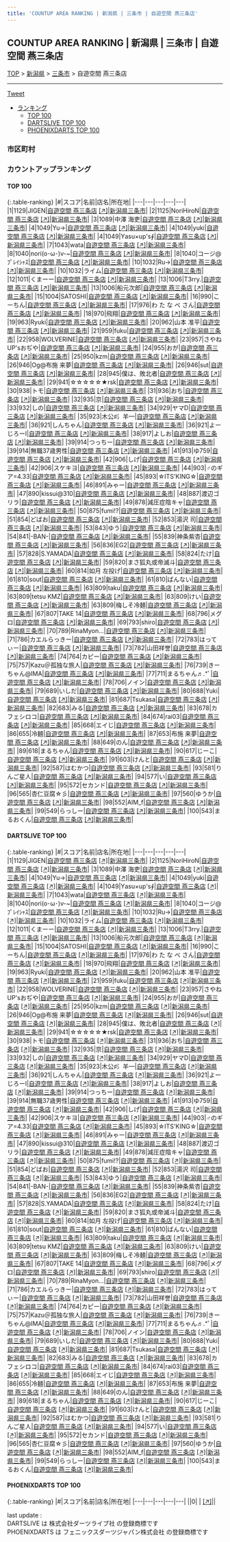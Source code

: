 ```yaml
---
title: 'COUNTUP AREA RANKING | 新潟県 | 三条市 | 自遊空間 燕三条店'
---
```

## COUNTUP AREA RANKING | 新潟県 | 三条市 | 自遊空間 燕三条店

[TOP](/darts/rank/) > [新潟県](/darts/rank/新潟県/) > [三条市](/darts/rank/新潟県/三条市/) > 自遊空間 燕三条店

___

<a href="https://twitter.com/share?ref_src=twsrc%5Etfw" data-text="COUNTUP AREA RANKING | 新潟県三条市自遊空間 燕三条店" class="twitter-share-button" data-hashtags="DARTSLIVE,PHOENIXDARTS,darts,ダーツ" data-show-count="false">Tweet</a>

* [ランキング](#カウントアップランキング)
    * [TOP 100](#top-100)
    * [DARTSLIVE TOP 100](#dartslive-top-100)
    * [PHOENIXDARTS TOP 100](#phoenixdarts-top-100)

### 市区町村

<ul>

</ul>

### カウントアップランキング

#### TOP 100



{:.table-ranking}
|#|スコア|名前|店名|所在地|
|---|---|---|---|---|
|1|1129|<span class="rank-name-dl">JIGEN</span>|<a href="/darts/rank/shops/c24e1bf4e34e1248a3f63593b5358cc4.html">自遊空間 燕三条店</a> <a href="https://search.dartslive.com/jp/shop/c24e1bf4e34e1248a3f63593b5358cc4">[↗]</a>|<a href="/darts/rank/新潟県/三条市">新潟県三条市</a>|
|2|1125|<span class="rank-name-dl">NoriHiroN</span>|<a href="/darts/rank/shops/c24e1bf4e34e1248a3f63593b5358cc4.html">自遊空間 燕三条店</a> <a href="https://search.dartslive.com/jp/shop/c24e1bf4e34e1248a3f63593b5358cc4">[↗]</a>|<a href="/darts/rank/新潟県/三条市">新潟県三条市</a>|
|3|1089|<span class="rank-name-dl">中澤 海吏</span>|<a href="/darts/rank/shops/c24e1bf4e34e1248a3f63593b5358cc4.html">自遊空間 燕三条店</a> <a href="https://search.dartslive.com/jp/shop/c24e1bf4e34e1248a3f63593b5358cc4">[↗]</a>|<a href="/darts/rank/新潟県/三条市">新潟県三条市</a>|
|4|1049|<span class="rank-name-dl">Yu→</span>|<a href="/darts/rank/shops/c24e1bf4e34e1248a3f63593b5358cc4.html">自遊空間 燕三条店</a> <a href="https://search.dartslive.com/jp/shop/c24e1bf4e34e1248a3f63593b5358cc4">[↗]</a>|<a href="/darts/rank/新潟県/三条市">新潟県三条市</a>|
|4|1049|<span class="rank-name-dl">yuki</span>|<a href="/darts/rank/shops/c24e1bf4e34e1248a3f63593b5358cc4.html">自遊空間 燕三条店</a> <a href="https://search.dartslive.com/jp/shop/c24e1bf4e34e1248a3f63593b5358cc4">[↗]</a>|<a href="/darts/rank/新潟県/三条市">新潟県三条市</a>|
|4|1049|<span class="rank-name-dl">Υаsu×up&#x27;s∮</span>|<a href="/darts/rank/shops/c24e1bf4e34e1248a3f63593b5358cc4.html">自遊空間 燕三条店</a> <a href="https://search.dartslive.com/jp/shop/c24e1bf4e34e1248a3f63593b5358cc4">[↗]</a>|<a href="/darts/rank/新潟県/三条市">新潟県三条市</a>|
|7|1043|<span class="rank-name-dl">wata</span>|<a href="/darts/rank/shops/c24e1bf4e34e1248a3f63593b5358cc4.html">自遊空間 燕三条店</a> <a href="https://search.dartslive.com/jp/shop/c24e1bf4e34e1248a3f63593b5358cc4">[↗]</a>|<a href="/darts/rank/新潟県/三条市">新潟県三条市</a>|
|8|1040|<span class="rank-name-dl">nori(o･ω･)v-~</span>|<a href="/darts/rank/shops/c24e1bf4e34e1248a3f63593b5358cc4.html">自遊空間 燕三条店</a> <a href="https://search.dartslive.com/jp/shop/c24e1bf4e34e1248a3f63593b5358cc4">[↗]</a>|<a href="/darts/rank/新潟県/三条市">新潟県三条市</a>|
|8|1040|<span class="rank-name-dl">コージ@ﾌﾟﾚｲｼｬｽ</span>|<a href="/darts/rank/shops/c24e1bf4e34e1248a3f63593b5358cc4.html">自遊空間 燕三条店</a> <a href="https://search.dartslive.com/jp/shop/c24e1bf4e34e1248a3f63593b5358cc4">[↗]</a>|<a href="/darts/rank/新潟県/三条市">新潟県三条市</a>|
|10|1032|<span class="rank-name-dl">Ru→</span>|<a href="/darts/rank/shops/c24e1bf4e34e1248a3f63593b5358cc4.html">自遊空間 燕三条店</a> <a href="https://search.dartslive.com/jp/shop/c24e1bf4e34e1248a3f63593b5358cc4">[↗]</a>|<a href="/darts/rank/新潟県/三条市">新潟県三条市</a>|
|10|1032|<span class="rank-name-dl">ライム</span>|<a href="/darts/rank/shops/c24e1bf4e34e1248a3f63593b5358cc4.html">自遊空間 燕三条店</a> <a href="https://search.dartslive.com/jp/shop/c24e1bf4e34e1248a3f63593b5358cc4">[↗]</a>|<a href="/darts/rank/新潟県/三条市">新潟県三条市</a>|
|12|1011|<span class="rank-name-dl">くまーー</span>|<a href="/darts/rank/shops/c24e1bf4e34e1248a3f63593b5358cc4.html">自遊空間 燕三条店</a> <a href="https://search.dartslive.com/jp/shop/c24e1bf4e34e1248a3f63593b5358cc4">[↗]</a>|<a href="/darts/rank/新潟県/三条市">新潟県三条市</a>|
|13|1006|<span class="rank-name-dl">T3rry.</span>|<a href="/darts/rank/shops/c24e1bf4e34e1248a3f63593b5358cc4.html">自遊空間 燕三条店</a> <a href="https://search.dartslive.com/jp/shop/c24e1bf4e34e1248a3f63593b5358cc4">[↗]</a>|<a href="/darts/rank/新潟県/三条市">新潟県三条市</a>|
|13|1006|<span class="rank-name-dl">船元次郎</span>|<a href="/darts/rank/shops/c24e1bf4e34e1248a3f63593b5358cc4.html">自遊空間 燕三条店</a> <a href="https://search.dartslive.com/jp/shop/c24e1bf4e34e1248a3f63593b5358cc4">[↗]</a>|<a href="/darts/rank/新潟県/三条市">新潟県三条市</a>|
|15|1004|<span class="rank-name-dl">SATOSHI</span>|<a href="/darts/rank/shops/c24e1bf4e34e1248a3f63593b5358cc4.html">自遊空間 燕三条店</a> <a href="https://search.dartslive.com/jp/shop/c24e1bf4e34e1248a3f63593b5358cc4">[↗]</a>|<a href="/darts/rank/新潟県/三条市">新潟県三条市</a>|
|16|990|<span class="rank-name-dl">こーちん</span>|<a href="/darts/rank/shops/c24e1bf4e34e1248a3f63593b5358cc4.html">自遊空間 燕三条店</a> <a href="https://search.dartslive.com/jp/shop/c24e1bf4e34e1248a3f63593b5358cc4">[↗]</a>|<a href="/darts/rank/新潟県/三条市">新潟県三条市</a>|
|17|976|<span class="rank-name-dl">わ た な べ さん</span>|<a href="/darts/rank/shops/c24e1bf4e34e1248a3f63593b5358cc4.html">自遊空間 燕三条店</a> <a href="https://search.dartslive.com/jp/shop/c24e1bf4e34e1248a3f63593b5358cc4">[↗]</a>|<a href="/darts/rank/新潟県/三条市">新潟県三条市</a>|
|18|970|<span class="rank-name-dl">飛翔</span>|<a href="/darts/rank/shops/c24e1bf4e34e1248a3f63593b5358cc4.html">自遊空間 燕三条店</a> <a href="https://search.dartslive.com/jp/shop/c24e1bf4e34e1248a3f63593b5358cc4">[↗]</a>|<a href="/darts/rank/新潟県/三条市">新潟県三条市</a>|
|19|963|<span class="rank-name-dl">Ryuki</span>|<a href="/darts/rank/shops/c24e1bf4e34e1248a3f63593b5358cc4.html">自遊空間 燕三条店</a> <a href="https://search.dartslive.com/jp/shop/c24e1bf4e34e1248a3f63593b5358cc4">[↗]</a>|<a href="/darts/rank/新潟県/三条市">新潟県三条市</a>|
|20|962|<span class="rank-name-dl">山本 准平</span>|<a href="/darts/rank/shops/c24e1bf4e34e1248a3f63593b5358cc4.html">自遊空間 燕三条店</a> <a href="https://search.dartslive.com/jp/shop/c24e1bf4e34e1248a3f63593b5358cc4">[↗]</a>|<a href="/darts/rank/新潟県/三条市">新潟県三条市</a>|
|21|959|<span class="rank-name-dl">fuku</span>|<a href="/darts/rank/shops/c24e1bf4e34e1248a3f63593b5358cc4.html">自遊空間 燕三条店</a> <a href="https://search.dartslive.com/jp/shop/c24e1bf4e34e1248a3f63593b5358cc4">[↗]</a>|<a href="/darts/rank/新潟県/三条市">新潟県三条市</a>|
|22|958|<span class="rank-name-dl">WOLVERINE</span>|<a href="/darts/rank/shops/c24e1bf4e34e1248a3f63593b5358cc4.html">自遊空間 燕三条店</a> <a href="https://search.dartslive.com/jp/shop/c24e1bf4e34e1248a3f63593b5358cc4">[↗]</a>|<a href="/darts/rank/新潟県/三条市">新潟県三条市</a>|
|23|957|<span class="rank-name-dl">さやねUP&#x27;sおぢや</span>|<a href="/darts/rank/shops/c24e1bf4e34e1248a3f63593b5358cc4.html">自遊空間 燕三条店</a> <a href="https://search.dartslive.com/jp/shop/c24e1bf4e34e1248a3f63593b5358cc4">[↗]</a>|<a href="/darts/rank/新潟県/三条市">新潟県三条市</a>|
|24|955|<span class="rank-name-dl">おが</span>|<a href="/darts/rank/shops/c24e1bf4e34e1248a3f63593b5358cc4.html">自遊空間 燕三条店</a> <a href="https://search.dartslive.com/jp/shop/c24e1bf4e34e1248a3f63593b5358cc4">[↗]</a>|<a href="/darts/rank/新潟県/三条市">新潟県三条市</a>|
|25|950|<span class="rank-name-dl">kzm</span>|<a href="/darts/rank/shops/c24e1bf4e34e1248a3f63593b5358cc4.html">自遊空間 燕三条店</a> <a href="https://search.dartslive.com/jp/shop/c24e1bf4e34e1248a3f63593b5358cc4">[↗]</a>|<a href="/darts/rank/新潟県/三条市">新潟県三条市</a>|
|26|946|<span class="rank-name-dl">Og@布施 来夢</span>|<a href="/darts/rank/shops/c24e1bf4e34e1248a3f63593b5358cc4.html">自遊空間 燕三条店</a> <a href="https://search.dartslive.com/jp/shop/c24e1bf4e34e1248a3f63593b5358cc4">[↗]</a>|<a href="/darts/rank/新潟県/三条市">新潟県三条市</a>|
|26|946|<span class="rank-name-dl">sut</span>|<a href="/darts/rank/shops/c24e1bf4e34e1248a3f63593b5358cc4.html">自遊空間 燕三条店</a> <a href="https://search.dartslive.com/jp/shop/c24e1bf4e34e1248a3f63593b5358cc4">[↗]</a>|<a href="/darts/rank/新潟県/三条市">新潟県三条市</a>|
|28|945|<span class="rank-name-dl">僕は、敗北者</span>|<a href="/darts/rank/shops/c24e1bf4e34e1248a3f63593b5358cc4.html">自遊空間 燕三条店</a> <a href="https://search.dartslive.com/jp/shop/c24e1bf4e34e1248a3f63593b5358cc4">[↗]</a>|<a href="/darts/rank/新潟県/三条市">新潟県三条市</a>|
|29|941|<span class="rank-name-dl">☆☆☆☆☆★rsk</span>|<a href="/darts/rank/shops/c24e1bf4e34e1248a3f63593b5358cc4.html">自遊空間 燕三条店</a> <a href="https://search.dartslive.com/jp/shop/c24e1bf4e34e1248a3f63593b5358cc4">[↗]</a>|<a href="/darts/rank/新潟県/三条市">新潟県三条市</a>|
|30|938|<span class="rank-name-dl">トモ</span>|<a href="/darts/rank/shops/c24e1bf4e34e1248a3f63593b5358cc4.html">自遊空間 燕三条店</a> <a href="https://search.dartslive.com/jp/shop/c24e1bf4e34e1248a3f63593b5358cc4">[↗]</a>|<a href="/darts/rank/新潟県/三条市">新潟県三条市</a>|
|31|936|<span class="rank-name-dl">おち</span>|<a href="/darts/rank/shops/c24e1bf4e34e1248a3f63593b5358cc4.html">自遊空間 燕三条店</a> <a href="https://search.dartslive.com/jp/shop/c24e1bf4e34e1248a3f63593b5358cc4">[↗]</a>|<a href="/darts/rank/新潟県/三条市">新潟県三条市</a>|
|32|935|<span class="rank-name-dl">京</span>|<a href="/darts/rank/shops/c24e1bf4e34e1248a3f63593b5358cc4.html">自遊空間 燕三条店</a> <a href="https://search.dartslive.com/jp/shop/c24e1bf4e34e1248a3f63593b5358cc4">[↗]</a>|<a href="/darts/rank/新潟県/三条市">新潟県三条市</a>|
|33|932|<span class="rank-name-dl">しの</span>|<a href="/darts/rank/shops/c24e1bf4e34e1248a3f63593b5358cc4.html">自遊空間 燕三条店</a> <a href="https://search.dartslive.com/jp/shop/c24e1bf4e34e1248a3f63593b5358cc4">[↗]</a>|<a href="/darts/rank/新潟県/三条市">新潟県三条市</a>|
|34|929|<span class="rank-name-dl">ヤマD</span>|<a href="/darts/rank/shops/c24e1bf4e34e1248a3f63593b5358cc4.html">自遊空間 燕三条店</a> <a href="https://search.dartslive.com/jp/shop/c24e1bf4e34e1248a3f63593b5358cc4">[↗]</a>|<a href="/darts/rank/新潟県/三条市">新潟県三条市</a>|
|35|923|<span class="rank-name-dl">木公♯氵羊—</span>|<a href="/darts/rank/shops/c24e1bf4e34e1248a3f63593b5358cc4.html">自遊空間 燕三条店</a> <a href="https://search.dartslive.com/jp/shop/c24e1bf4e34e1248a3f63593b5358cc4">[↗]</a>|<a href="/darts/rank/新潟県/三条市">新潟県三条市</a>|
|36|921|<span class="rank-name-dl">しんちゃん</span>|<a href="/darts/rank/shops/c24e1bf4e34e1248a3f63593b5358cc4.html">自遊空間 燕三条店</a> <a href="https://search.dartslive.com/jp/shop/c24e1bf4e34e1248a3f63593b5358cc4">[↗]</a>|<a href="/darts/rank/新潟県/三条市">新潟県三条市</a>|
|36|921|<span class="rank-name-dl">よーじろーⅠ</span>|<a href="/darts/rank/shops/c24e1bf4e34e1248a3f63593b5358cc4.html">自遊空間 燕三条店</a> <a href="https://search.dartslive.com/jp/shop/c24e1bf4e34e1248a3f63593b5358cc4">[↗]</a>|<a href="/darts/rank/新潟県/三条市">新潟県三条市</a>|
|38|917|<span class="rank-name-dl">よしお</span>|<a href="/darts/rank/shops/c24e1bf4e34e1248a3f63593b5358cc4.html">自遊空間 燕三条店</a> <a href="https://search.dartslive.com/jp/shop/c24e1bf4e34e1248a3f63593b5358cc4">[↗]</a>|<a href="/darts/rank/新潟県/三条市">新潟県三条市</a>|
|39|914|<span class="rank-name-dl">つっちー</span>|<a href="/darts/rank/shops/c24e1bf4e34e1248a3f63593b5358cc4.html">自遊空間 燕三条店</a> <a href="https://search.dartslive.com/jp/shop/c24e1bf4e34e1248a3f63593b5358cc4">[↗]</a>|<a href="/darts/rank/新潟県/三条市">新潟県三条市</a>|
|39|914|<span class="rank-name-dl">無職37歳男性</span>|<a href="/darts/rank/shops/c24e1bf4e34e1248a3f63593b5358cc4.html">自遊空間 燕三条店</a> <a href="https://search.dartslive.com/jp/shop/c24e1bf4e34e1248a3f63593b5358cc4">[↗]</a>|<a href="/darts/rank/新潟県/三条市">新潟県三条市</a>|
|41|913|<span class="rank-name-dl">ゆ759</span>|<a href="/darts/rank/shops/c24e1bf4e34e1248a3f63593b5358cc4.html">自遊空間 燕三条店</a> <a href="https://search.dartslive.com/jp/shop/c24e1bf4e34e1248a3f63593b5358cc4">[↗]</a>|<a href="/darts/rank/新潟県/三条市">新潟県三条市</a>|
|42|906|<span class="rank-name-dl">しげ</span>|<a href="/darts/rank/shops/c24e1bf4e34e1248a3f63593b5358cc4.html">自遊空間 燕三条店</a> <a href="https://search.dartslive.com/jp/shop/c24e1bf4e34e1248a3f63593b5358cc4">[↗]</a>|<a href="/darts/rank/新潟県/三条市">新潟県三条市</a>|
|42|906|<span class="rank-name-dl">スケキヨ</span>|<a href="/darts/rank/shops/c24e1bf4e34e1248a3f63593b5358cc4.html">自遊空間 燕三条店</a> <a href="https://search.dartslive.com/jp/shop/c24e1bf4e34e1248a3f63593b5358cc4">[↗]</a>|<a href="/darts/rank/新潟県/三条市">新潟県三条市</a>|
|44|903|<span class="rank-name-dl">♂のギア=4.33</span>|<a href="/darts/rank/shops/c24e1bf4e34e1248a3f63593b5358cc4.html">自遊空間 燕三条店</a> <a href="https://search.dartslive.com/jp/shop/c24e1bf4e34e1248a3f63593b5358cc4">[↗]</a>|<a href="/darts/rank/新潟県/三条市">新潟県三条市</a>|
|45|893|<span class="rank-name-dl">☆ITS&#x27;KING☆</span>|<a href="/darts/rank/shops/c24e1bf4e34e1248a3f63593b5358cc4.html">自遊空間 燕三条店</a> <a href="https://search.dartslive.com/jp/shop/c24e1bf4e34e1248a3f63593b5358cc4">[↗]</a>|<a href="/darts/rank/新潟県/三条市">新潟県三条市</a>|
|46|891|<span class="rank-name-dl">みゃー</span>|<a href="/darts/rank/shops/c24e1bf4e34e1248a3f63593b5358cc4.html">自遊空間 燕三条店</a> <a href="https://search.dartslive.com/jp/shop/c24e1bf4e34e1248a3f63593b5358cc4">[↗]</a>|<a href="/darts/rank/新潟県/三条市">新潟県三条市</a>|
|47|890|<span class="rank-name-dl">kissui@310</span>|<a href="/darts/rank/shops/c24e1bf4e34e1248a3f63593b5358cc4.html">自遊空間 燕三条店</a> <a href="https://search.dartslive.com/jp/shop/c24e1bf4e34e1248a3f63593b5358cc4">[↗]</a>|<a href="/darts/rank/新潟県/三条市">新潟県三条市</a>|
|48|887|<span class="rank-name-dl">渡辺ゴリラ</span>|<a href="/darts/rank/shops/c24e1bf4e34e1248a3f63593b5358cc4.html">自遊空間 燕三条店</a> <a href="https://search.dartslive.com/jp/shop/c24e1bf4e34e1248a3f63593b5358cc4">[↗]</a>|<a href="/darts/rank/新潟県/三条市">新潟県三条市</a>|
|49|878|<span class="rank-name-dl">減圧症陰キャ</span>|<a href="/darts/rank/shops/c24e1bf4e34e1248a3f63593b5358cc4.html">自遊空間 燕三条店</a> <a href="https://search.dartslive.com/jp/shop/c24e1bf4e34e1248a3f63593b5358cc4">[↗]</a>|<a href="/darts/rank/新潟県/三条市">新潟県三条市</a>|
|50|875|<span class="rank-name-dl">fumi!?</span>|<a href="/darts/rank/shops/c24e1bf4e34e1248a3f63593b5358cc4.html">自遊空間 燕三条店</a> <a href="https://search.dartslive.com/jp/shop/c24e1bf4e34e1248a3f63593b5358cc4">[↗]</a>|<a href="/darts/rank/新潟県/三条市">新潟県三条市</a>|
|51|854|<span class="rank-name-dl">どばお</span>|<a href="/darts/rank/shops/c24e1bf4e34e1248a3f63593b5358cc4.html">自遊空間 燕三条店</a> <a href="https://search.dartslive.com/jp/shop/c24e1bf4e34e1248a3f63593b5358cc4">[↗]</a>|<a href="/darts/rank/新潟県/三条市">新潟県三条市</a>|
|52|853|<span class="rank-name-dl">湯沢 司</span>|<a href="/darts/rank/shops/c24e1bf4e34e1248a3f63593b5358cc4.html">自遊空間 燕三条店</a> <a href="https://search.dartslive.com/jp/shop/c24e1bf4e34e1248a3f63593b5358cc4">[↗]</a>|<a href="/darts/rank/新潟県/三条市">新潟県三条市</a>|
|53|843|<span class="rank-name-dl">ゆう</span>|<a href="/darts/rank/shops/c24e1bf4e34e1248a3f63593b5358cc4.html">自遊空間 燕三条店</a> <a href="https://search.dartslive.com/jp/shop/c24e1bf4e34e1248a3f63593b5358cc4">[↗]</a>|<a href="/darts/rank/新潟県/三条市">新潟県三条市</a>|
|54|841|<span class="rank-name-dl">-BAN-</span>|<a href="/darts/rank/shops/c24e1bf4e34e1248a3f63593b5358cc4.html">自遊空間 燕三条店</a> <a href="https://search.dartslive.com/jp/shop/c24e1bf4e34e1248a3f63593b5358cc4">[↗]</a>|<a href="/darts/rank/新潟県/三条市">新潟県三条市</a>|
|55|839|<span class="rank-name-dl">神条紫杏</span>|<a href="/darts/rank/shops/c24e1bf4e34e1248a3f63593b5358cc4.html">自遊空間 燕三条店</a> <a href="https://search.dartslive.com/jp/shop/c24e1bf4e34e1248a3f63593b5358cc4">[↗]</a>|<a href="/darts/rank/新潟県/三条市">新潟県三条市</a>|
|56|836|<span class="rank-name-dl">EG2</span>|<a href="/darts/rank/shops/c24e1bf4e34e1248a3f63593b5358cc4.html">自遊空間 燕三条店</a> <a href="https://search.dartslive.com/jp/shop/c24e1bf4e34e1248a3f63593b5358cc4">[↗]</a>|<a href="/darts/rank/新潟県/三条市">新潟県三条市</a>|
|57|828|<span class="rank-name-dl">S.YAMADA</span>|<a href="/darts/rank/shops/c24e1bf4e34e1248a3f63593b5358cc4.html">自遊空間 燕三条店</a> <a href="https://search.dartslive.com/jp/shop/c24e1bf4e34e1248a3f63593b5358cc4">[↗]</a>|<a href="/darts/rank/新潟県/三条市">新潟県三条市</a>|
|58|824|<span class="rank-name-dl">たけ</span>|<a href="/darts/rank/shops/c24e1bf4e34e1248a3f63593b5358cc4.html">自遊空間 燕三条店</a> <a href="https://search.dartslive.com/jp/shop/c24e1bf4e34e1248a3f63593b5358cc4">[↗]</a>|<a href="/darts/rank/新潟県/三条市">新潟県三条市</a>|
|59|820|<span class="rank-name-dl">まさ狐丸或帝滅斗</span>|<a href="/darts/rank/shops/c24e1bf4e34e1248a3f63593b5358cc4.html">自遊空間 燕三条店</a> <a href="https://search.dartslive.com/jp/shop/c24e1bf4e34e1248a3f63593b5358cc4">[↗]</a>|<a href="/darts/rank/新潟県/三条市">新潟県三条市</a>|
|60|814|<span class="rank-name-dl">如月 左投げ</span>|<a href="/darts/rank/shops/c24e1bf4e34e1248a3f63593b5358cc4.html">自遊空間 燕三条店</a> <a href="https://search.dartslive.com/jp/shop/c24e1bf4e34e1248a3f63593b5358cc4">[↗]</a>|<a href="/darts/rank/新潟県/三条市">新潟県三条市</a>|
|61|810|<span class="rank-name-dl">sout</span>|<a href="/darts/rank/shops/c24e1bf4e34e1248a3f63593b5358cc4.html">自遊空間 燕三条店</a> <a href="https://search.dartslive.com/jp/shop/c24e1bf4e34e1248a3f63593b5358cc4">[↗]</a>|<a href="/darts/rank/新潟県/三条市">新潟県三条市</a>|
|61|810|<span class="rank-name-dl">ばんない</span>|<a href="/darts/rank/shops/c24e1bf4e34e1248a3f63593b5358cc4.html">自遊空間 燕三条店</a> <a href="https://search.dartslive.com/jp/shop/c24e1bf4e34e1248a3f63593b5358cc4">[↗]</a>|<a href="/darts/rank/新潟県/三条市">新潟県三条市</a>|
|63|809|<span class="rank-name-dl">taku</span>|<a href="/darts/rank/shops/c24e1bf4e34e1248a3f63593b5358cc4.html">自遊空間 燕三条店</a> <a href="https://search.dartslive.com/jp/shop/c24e1bf4e34e1248a3f63593b5358cc4">[↗]</a>|<a href="/darts/rank/新潟県/三条市">新潟県三条市</a>|
|63|809|<span class="rank-name-dl">tetsu KMZ</span>|<a href="/darts/rank/shops/c24e1bf4e34e1248a3f63593b5358cc4.html">自遊空間 燕三条店</a> <a href="https://search.dartslive.com/jp/shop/c24e1bf4e34e1248a3f63593b5358cc4">[↗]</a>|<a href="/darts/rank/新潟県/三条市">新潟県三条市</a>|
|63|809|<span class="rank-name-dl">けい</span>|<a href="/darts/rank/shops/c24e1bf4e34e1248a3f63593b5358cc4.html">自遊空間 燕三条店</a> <a href="https://search.dartslive.com/jp/shop/c24e1bf4e34e1248a3f63593b5358cc4">[↗]</a>|<a href="/darts/rank/新潟県/三条市">新潟県三条市</a>|
|63|809|<span class="rank-name-dl">梅しそ冷麺</span>|<a href="/darts/rank/shops/c24e1bf4e34e1248a3f63593b5358cc4.html">自遊空間 燕三条店</a> <a href="https://search.dartslive.com/jp/shop/c24e1bf4e34e1248a3f63593b5358cc4">[↗]</a>|<a href="/darts/rank/新潟県/三条市">新潟県三条市</a>|
|67|807|<span class="rank-name-dl">TAKE 14</span>|<a href="/darts/rank/shops/c24e1bf4e34e1248a3f63593b5358cc4.html">自遊空間 燕三条店</a> <a href="https://search.dartslive.com/jp/shop/c24e1bf4e34e1248a3f63593b5358cc4">[↗]</a>|<a href="/darts/rank/新潟県/三条市">新潟県三条市</a>|
|68|796|<span class="rank-name-dl">メグロ</span>|<a href="/darts/rank/shops/c24e1bf4e34e1248a3f63593b5358cc4.html">自遊空間 燕三条店</a> <a href="https://search.dartslive.com/jp/shop/c24e1bf4e34e1248a3f63593b5358cc4">[↗]</a>|<a href="/darts/rank/新潟県/三条市">新潟県三条市</a>|
|69|793|<span class="rank-name-dl">shiro</span>|<a href="/darts/rank/shops/c24e1bf4e34e1248a3f63593b5358cc4.html">自遊空間 燕三条店</a> <a href="https://search.dartslive.com/jp/shop/c24e1bf4e34e1248a3f63593b5358cc4">[↗]</a>|<a href="/darts/rank/新潟県/三条市">新潟県三条市</a>|
|70|789|<span class="rank-name-dl">RinaMyon...</span>|<a href="/darts/rank/shops/c24e1bf4e34e1248a3f63593b5358cc4.html">自遊空間 燕三条店</a> <a href="https://search.dartslive.com/jp/shop/c24e1bf4e34e1248a3f63593b5358cc4">[↗]</a>|<a href="/darts/rank/新潟県/三条市">新潟県三条市</a>|
|71|786|<span class="rank-name-dl">カエルらっきー</span>|<a href="/darts/rank/shops/c24e1bf4e34e1248a3f63593b5358cc4.html">自遊空間 燕三条店</a> <a href="https://search.dartslive.com/jp/shop/c24e1bf4e34e1248a3f63593b5358cc4">[↗]</a>|<a href="/darts/rank/新潟県/三条市">新潟県三条市</a>|
|72|783|<span class="rank-name-dl">はってぃー</span>|<a href="/darts/rank/shops/c24e1bf4e34e1248a3f63593b5358cc4.html">自遊空間 燕三条店</a> <a href="https://search.dartslive.com/jp/shop/c24e1bf4e34e1248a3f63593b5358cc4">[↗]</a>|<a href="/darts/rank/新潟県/三条市">新潟県三条市</a>|
|73|782|<span class="rank-name-dl">山田祥誉</span>|<a href="/darts/rank/shops/c24e1bf4e34e1248a3f63593b5358cc4.html">自遊空間 燕三条店</a> <a href="https://search.dartslive.com/jp/shop/c24e1bf4e34e1248a3f63593b5358cc4">[↗]</a>|<a href="/darts/rank/新潟県/三条市">新潟県三条市</a>|
|74|764|<span class="rank-name-dl">カピー</span>|<a href="/darts/rank/shops/c24e1bf4e34e1248a3f63593b5358cc4.html">自遊空間 燕三条店</a> <a href="https://search.dartslive.com/jp/shop/c24e1bf4e34e1248a3f63593b5358cc4">[↗]</a>|<a href="/darts/rank/新潟県/三条市">新潟県三条市</a>|
|75|757|<span class="rank-name-dl">Kazu＠孤独な旅人</span>|<a href="/darts/rank/shops/c24e1bf4e34e1248a3f63593b5358cc4.html">自遊空間 燕三条店</a> <a href="https://search.dartslive.com/jp/shop/c24e1bf4e34e1248a3f63593b5358cc4">[↗]</a>|<a href="/darts/rank/新潟県/三条市">新潟県三条市</a>|
|76|739|<span class="rank-name-dl">きーちゃん@IMA</span>|<a href="/darts/rank/shops/c24e1bf4e34e1248a3f63593b5358cc4.html">自遊空間 燕三条店</a> <a href="https://search.dartslive.com/jp/shop/c24e1bf4e34e1248a3f63593b5358cc4">[↗]</a>|<a href="/darts/rank/新潟県/三条市">新潟県三条市</a>|
|77|711|<span class="rank-name-dl">まるちゃん♬.*ﾟ</span>|<a href="/darts/rank/shops/c24e1bf4e34e1248a3f63593b5358cc4.html">自遊空間 燕三条店</a> <a href="https://search.dartslive.com/jp/shop/c24e1bf4e34e1248a3f63593b5358cc4">[↗]</a>|<a href="/darts/rank/新潟県/三条市">新潟県三条市</a>|
|78|706|<span class="rank-name-dl">ノイン</span>|<a href="/darts/rank/shops/c24e1bf4e34e1248a3f63593b5358cc4.html">自遊空間 燕三条店</a> <a href="https://search.dartslive.com/jp/shop/c24e1bf4e34e1248a3f63593b5358cc4">[↗]</a>|<a href="/darts/rank/新潟県/三条市">新潟県三条市</a>|
|79|689|<span class="rank-name-dl">いしだ</span>|<a href="/darts/rank/shops/c24e1bf4e34e1248a3f63593b5358cc4.html">自遊空間 燕三条店</a> <a href="https://search.dartslive.com/jp/shop/c24e1bf4e34e1248a3f63593b5358cc4">[↗]</a>|<a href="/darts/rank/新潟県/三条市">新潟県三条市</a>|
|80|688|<span class="rank-name-dl">Yuki</span>|<a href="/darts/rank/shops/c24e1bf4e34e1248a3f63593b5358cc4.html">自遊空間 燕三条店</a> <a href="https://search.dartslive.com/jp/shop/c24e1bf4e34e1248a3f63593b5358cc4">[↗]</a>|<a href="/darts/rank/新潟県/三条市">新潟県三条市</a>|
|81|687|<span class="rank-name-dl">Tsukasa</span>|<a href="/darts/rank/shops/c24e1bf4e34e1248a3f63593b5358cc4.html">自遊空間 燕三条店</a> <a href="https://search.dartslive.com/jp/shop/c24e1bf4e34e1248a3f63593b5358cc4">[↗]</a>|<a href="/darts/rank/新潟県/三条市">新潟県三条市</a>|
|82|683|<span class="rank-name-dl">みる</span>|<a href="/darts/rank/shops/c24e1bf4e34e1248a3f63593b5358cc4.html">自遊空間 燕三条店</a> <a href="https://search.dartslive.com/jp/shop/c24e1bf4e34e1248a3f63593b5358cc4">[↗]</a>|<a href="/darts/rank/新潟県/三条市">新潟県三条市</a>|
|83|678|<span class="rank-name-dl">カフェシロコ</span>|<a href="/darts/rank/shops/c24e1bf4e34e1248a3f63593b5358cc4.html">自遊空間 燕三条店</a> <a href="https://search.dartslive.com/jp/shop/c24e1bf4e34e1248a3f63593b5358cc4">[↗]</a>|<a href="/darts/rank/新潟県/三条市">新潟県三条市</a>|
|84|674|<span class="rank-name-dl">rai03</span>|<a href="/darts/rank/shops/c24e1bf4e34e1248a3f63593b5358cc4.html">自遊空間 燕三条店</a> <a href="https://search.dartslive.com/jp/shop/c24e1bf4e34e1248a3f63593b5358cc4">[↗]</a>|<a href="/darts/rank/新潟県/三条市">新潟県三条市</a>|
|85|668|<span class="rank-name-dl">エイじ</span>|<a href="/darts/rank/shops/c24e1bf4e34e1248a3f63593b5358cc4.html">自遊空間 燕三条店</a> <a href="https://search.dartslive.com/jp/shop/c24e1bf4e34e1248a3f63593b5358cc4">[↗]</a>|<a href="/darts/rank/新潟県/三条市">新潟県三条市</a>|
|86|655|<span class="rank-name-dl">冷麺</span>|<a href="/darts/rank/shops/c24e1bf4e34e1248a3f63593b5358cc4.html">自遊空間 燕三条店</a> <a href="https://search.dartslive.com/jp/shop/c24e1bf4e34e1248a3f63593b5358cc4">[↗]</a>|<a href="/darts/rank/新潟県/三条市">新潟県三条市</a>|
|87|653|<span class="rank-name-dl">布施 来夢</span>|<a href="/darts/rank/shops/c24e1bf4e34e1248a3f63593b5358cc4.html">自遊空間 燕三条店</a> <a href="https://search.dartslive.com/jp/shop/c24e1bf4e34e1248a3f63593b5358cc4">[↗]</a>|<a href="/darts/rank/新潟県/三条市">新潟県三条市</a>|
|88|649|<span class="rank-name-dl">のん</span>|<a href="/darts/rank/shops/c24e1bf4e34e1248a3f63593b5358cc4.html">自遊空間 燕三条店</a> <a href="https://search.dartslive.com/jp/shop/c24e1bf4e34e1248a3f63593b5358cc4">[↗]</a>|<a href="/darts/rank/新潟県/三条市">新潟県三条市</a>|
|89|618|<span class="rank-name-dl">まるちゃん</span>|<a href="/darts/rank/shops/c24e1bf4e34e1248a3f63593b5358cc4.html">自遊空間 燕三条店</a> <a href="https://search.dartslive.com/jp/shop/c24e1bf4e34e1248a3f63593b5358cc4">[↗]</a>|<a href="/darts/rank/新潟県/三条市">新潟県三条市</a>|
|90|617|<span class="rank-name-dl">じーこ</span>|<a href="/darts/rank/shops/c24e1bf4e34e1248a3f63593b5358cc4.html">自遊空間 燕三条店</a> <a href="https://search.dartslive.com/jp/shop/c24e1bf4e34e1248a3f63593b5358cc4">[↗]</a>|<a href="/darts/rank/新潟県/三条市">新潟県三条市</a>|
|91|603|<span class="rank-name-dl">けんと</span>|<a href="/darts/rank/shops/c24e1bf4e34e1248a3f63593b5358cc4.html">自遊空間 燕三条店</a> <a href="https://search.dartslive.com/jp/shop/c24e1bf4e34e1248a3f63593b5358cc4">[↗]</a>|<a href="/darts/rank/新潟県/三条市">新潟県三条市</a>|
|92|587|<span class="rank-name-dl">はむかつ</span>|<a href="/darts/rank/shops/c24e1bf4e34e1248a3f63593b5358cc4.html">自遊空間 燕三条店</a> <a href="https://search.dartslive.com/jp/shop/c24e1bf4e34e1248a3f63593b5358cc4">[↗]</a>|<a href="/darts/rank/新潟県/三条市">新潟県三条市</a>|
|93|581|<span class="rank-name-dl">りんご星人</span>|<a href="/darts/rank/shops/c24e1bf4e34e1248a3f63593b5358cc4.html">自遊空間 燕三条店</a> <a href="https://search.dartslive.com/jp/shop/c24e1bf4e34e1248a3f63593b5358cc4">[↗]</a>|<a href="/darts/rank/新潟県/三条市">新潟県三条市</a>|
|94|577|<span class="rank-name-dl">い</span>|<a href="/darts/rank/shops/c24e1bf4e34e1248a3f63593b5358cc4.html">自遊空間 燕三条店</a> <a href="https://search.dartslive.com/jp/shop/c24e1bf4e34e1248a3f63593b5358cc4">[↗]</a>|<a href="/darts/rank/新潟県/三条市">新潟県三条市</a>|
|95|572|<span class="rank-name-dl">セカンド</span>|<a href="/darts/rank/shops/c24e1bf4e34e1248a3f63593b5358cc4.html">自遊空間 燕三条店</a> <a href="https://search.dartslive.com/jp/shop/c24e1bf4e34e1248a3f63593b5358cc4">[↗]</a>|<a href="/darts/rank/新潟県/三条市">新潟県三条市</a>|
|96|565|<span class="rank-name-dl">杏仁豆腐☆彡</span>|<a href="/darts/rank/shops/c24e1bf4e34e1248a3f63593b5358cc4.html">自遊空間 燕三条店</a> <a href="https://search.dartslive.com/jp/shop/c24e1bf4e34e1248a3f63593b5358cc4">[↗]</a>|<a href="/darts/rank/新潟県/三条市">新潟県三条市</a>|
|97|560|<span class="rank-name-dl">ゆうか</span>|<a href="/darts/rank/shops/c24e1bf4e34e1248a3f63593b5358cc4.html">自遊空間 燕三条店</a> <a href="https://search.dartslive.com/jp/shop/c24e1bf4e34e1248a3f63593b5358cc4">[↗]</a>|<a href="/darts/rank/新潟県/三条市">新潟県三条市</a>|
|98|552|<span class="rank-name-dl">AIM_f</span>|<a href="/darts/rank/shops/c24e1bf4e34e1248a3f63593b5358cc4.html">自遊空間 燕三条店</a> <a href="https://search.dartslive.com/jp/shop/c24e1bf4e34e1248a3f63593b5358cc4">[↗]</a>|<a href="/darts/rank/新潟県/三条市">新潟県三条市</a>|
|99|549|<span class="rank-name-dl">らっしー</span>|<a href="/darts/rank/shops/c24e1bf4e34e1248a3f63593b5358cc4.html">自遊空間 燕三条店</a> <a href="https://search.dartslive.com/jp/shop/c24e1bf4e34e1248a3f63593b5358cc4">[↗]</a>|<a href="/darts/rank/新潟県/三条市">新潟県三条市</a>|
|100|543|<span class="rank-name-dl">まるおくん</span>|<a href="/darts/rank/shops/c24e1bf4e34e1248a3f63593b5358cc4.html">自遊空間 燕三条店</a> <a href="https://search.dartslive.com/jp/shop/c24e1bf4e34e1248a3f63593b5358cc4">[↗]</a>|<a href="/darts/rank/新潟県/三条市">新潟県三条市</a>|


#### DARTSLIVE TOP 100



{:.table-ranking}
|#|スコア|名前|店名|所在地|
|---|---|---|---|---|
|1|1129|<span class="rank-name-dl">JIGEN</span>|<a href="/darts/rank/shops/c24e1bf4e34e1248a3f63593b5358cc4.html">自遊空間 燕三条店</a> <a href="https://search.dartslive.com/jp/shop/c24e1bf4e34e1248a3f63593b5358cc4">[↗]</a>|<a href="/darts/rank/新潟県/三条市">新潟県三条市</a>|
|2|1125|<span class="rank-name-dl">NoriHiroN</span>|<a href="/darts/rank/shops/c24e1bf4e34e1248a3f63593b5358cc4.html">自遊空間 燕三条店</a> <a href="https://search.dartslive.com/jp/shop/c24e1bf4e34e1248a3f63593b5358cc4">[↗]</a>|<a href="/darts/rank/新潟県/三条市">新潟県三条市</a>|
|3|1089|<span class="rank-name-dl">中澤 海吏</span>|<a href="/darts/rank/shops/c24e1bf4e34e1248a3f63593b5358cc4.html">自遊空間 燕三条店</a> <a href="https://search.dartslive.com/jp/shop/c24e1bf4e34e1248a3f63593b5358cc4">[↗]</a>|<a href="/darts/rank/新潟県/三条市">新潟県三条市</a>|
|4|1049|<span class="rank-name-dl">Yu→</span>|<a href="/darts/rank/shops/c24e1bf4e34e1248a3f63593b5358cc4.html">自遊空間 燕三条店</a> <a href="https://search.dartslive.com/jp/shop/c24e1bf4e34e1248a3f63593b5358cc4">[↗]</a>|<a href="/darts/rank/新潟県/三条市">新潟県三条市</a>|
|4|1049|<span class="rank-name-dl">yuki</span>|<a href="/darts/rank/shops/c24e1bf4e34e1248a3f63593b5358cc4.html">自遊空間 燕三条店</a> <a href="https://search.dartslive.com/jp/shop/c24e1bf4e34e1248a3f63593b5358cc4">[↗]</a>|<a href="/darts/rank/新潟県/三条市">新潟県三条市</a>|
|4|1049|<span class="rank-name-dl">Υаsu×up&#x27;s∮</span>|<a href="/darts/rank/shops/c24e1bf4e34e1248a3f63593b5358cc4.html">自遊空間 燕三条店</a> <a href="https://search.dartslive.com/jp/shop/c24e1bf4e34e1248a3f63593b5358cc4">[↗]</a>|<a href="/darts/rank/新潟県/三条市">新潟県三条市</a>|
|7|1043|<span class="rank-name-dl">wata</span>|<a href="/darts/rank/shops/c24e1bf4e34e1248a3f63593b5358cc4.html">自遊空間 燕三条店</a> <a href="https://search.dartslive.com/jp/shop/c24e1bf4e34e1248a3f63593b5358cc4">[↗]</a>|<a href="/darts/rank/新潟県/三条市">新潟県三条市</a>|
|8|1040|<span class="rank-name-dl">nori(o･ω･)v-~</span>|<a href="/darts/rank/shops/c24e1bf4e34e1248a3f63593b5358cc4.html">自遊空間 燕三条店</a> <a href="https://search.dartslive.com/jp/shop/c24e1bf4e34e1248a3f63593b5358cc4">[↗]</a>|<a href="/darts/rank/新潟県/三条市">新潟県三条市</a>|
|8|1040|<span class="rank-name-dl">コージ@ﾌﾟﾚｲｼｬｽ</span>|<a href="/darts/rank/shops/c24e1bf4e34e1248a3f63593b5358cc4.html">自遊空間 燕三条店</a> <a href="https://search.dartslive.com/jp/shop/c24e1bf4e34e1248a3f63593b5358cc4">[↗]</a>|<a href="/darts/rank/新潟県/三条市">新潟県三条市</a>|
|10|1032|<span class="rank-name-dl">Ru→</span>|<a href="/darts/rank/shops/c24e1bf4e34e1248a3f63593b5358cc4.html">自遊空間 燕三条店</a> <a href="https://search.dartslive.com/jp/shop/c24e1bf4e34e1248a3f63593b5358cc4">[↗]</a>|<a href="/darts/rank/新潟県/三条市">新潟県三条市</a>|
|10|1032|<span class="rank-name-dl">ライム</span>|<a href="/darts/rank/shops/c24e1bf4e34e1248a3f63593b5358cc4.html">自遊空間 燕三条店</a> <a href="https://search.dartslive.com/jp/shop/c24e1bf4e34e1248a3f63593b5358cc4">[↗]</a>|<a href="/darts/rank/新潟県/三条市">新潟県三条市</a>|
|12|1011|<span class="rank-name-dl">くまーー</span>|<a href="/darts/rank/shops/c24e1bf4e34e1248a3f63593b5358cc4.html">自遊空間 燕三条店</a> <a href="https://search.dartslive.com/jp/shop/c24e1bf4e34e1248a3f63593b5358cc4">[↗]</a>|<a href="/darts/rank/新潟県/三条市">新潟県三条市</a>|
|13|1006|<span class="rank-name-dl">T3rry.</span>|<a href="/darts/rank/shops/c24e1bf4e34e1248a3f63593b5358cc4.html">自遊空間 燕三条店</a> <a href="https://search.dartslive.com/jp/shop/c24e1bf4e34e1248a3f63593b5358cc4">[↗]</a>|<a href="/darts/rank/新潟県/三条市">新潟県三条市</a>|
|13|1006|<span class="rank-name-dl">船元次郎</span>|<a href="/darts/rank/shops/c24e1bf4e34e1248a3f63593b5358cc4.html">自遊空間 燕三条店</a> <a href="https://search.dartslive.com/jp/shop/c24e1bf4e34e1248a3f63593b5358cc4">[↗]</a>|<a href="/darts/rank/新潟県/三条市">新潟県三条市</a>|
|15|1004|<span class="rank-name-dl">SATOSHI</span>|<a href="/darts/rank/shops/c24e1bf4e34e1248a3f63593b5358cc4.html">自遊空間 燕三条店</a> <a href="https://search.dartslive.com/jp/shop/c24e1bf4e34e1248a3f63593b5358cc4">[↗]</a>|<a href="/darts/rank/新潟県/三条市">新潟県三条市</a>|
|16|990|<span class="rank-name-dl">こーちん</span>|<a href="/darts/rank/shops/c24e1bf4e34e1248a3f63593b5358cc4.html">自遊空間 燕三条店</a> <a href="https://search.dartslive.com/jp/shop/c24e1bf4e34e1248a3f63593b5358cc4">[↗]</a>|<a href="/darts/rank/新潟県/三条市">新潟県三条市</a>|
|17|976|<span class="rank-name-dl">わ た な べ さん</span>|<a href="/darts/rank/shops/c24e1bf4e34e1248a3f63593b5358cc4.html">自遊空間 燕三条店</a> <a href="https://search.dartslive.com/jp/shop/c24e1bf4e34e1248a3f63593b5358cc4">[↗]</a>|<a href="/darts/rank/新潟県/三条市">新潟県三条市</a>|
|18|970|<span class="rank-name-dl">飛翔</span>|<a href="/darts/rank/shops/c24e1bf4e34e1248a3f63593b5358cc4.html">自遊空間 燕三条店</a> <a href="https://search.dartslive.com/jp/shop/c24e1bf4e34e1248a3f63593b5358cc4">[↗]</a>|<a href="/darts/rank/新潟県/三条市">新潟県三条市</a>|
|19|963|<span class="rank-name-dl">Ryuki</span>|<a href="/darts/rank/shops/c24e1bf4e34e1248a3f63593b5358cc4.html">自遊空間 燕三条店</a> <a href="https://search.dartslive.com/jp/shop/c24e1bf4e34e1248a3f63593b5358cc4">[↗]</a>|<a href="/darts/rank/新潟県/三条市">新潟県三条市</a>|
|20|962|<span class="rank-name-dl">山本 准平</span>|<a href="/darts/rank/shops/c24e1bf4e34e1248a3f63593b5358cc4.html">自遊空間 燕三条店</a> <a href="https://search.dartslive.com/jp/shop/c24e1bf4e34e1248a3f63593b5358cc4">[↗]</a>|<a href="/darts/rank/新潟県/三条市">新潟県三条市</a>|
|21|959|<span class="rank-name-dl">fuku</span>|<a href="/darts/rank/shops/c24e1bf4e34e1248a3f63593b5358cc4.html">自遊空間 燕三条店</a> <a href="https://search.dartslive.com/jp/shop/c24e1bf4e34e1248a3f63593b5358cc4">[↗]</a>|<a href="/darts/rank/新潟県/三条市">新潟県三条市</a>|
|22|958|<span class="rank-name-dl">WOLVERINE</span>|<a href="/darts/rank/shops/c24e1bf4e34e1248a3f63593b5358cc4.html">自遊空間 燕三条店</a> <a href="https://search.dartslive.com/jp/shop/c24e1bf4e34e1248a3f63593b5358cc4">[↗]</a>|<a href="/darts/rank/新潟県/三条市">新潟県三条市</a>|
|23|957|<span class="rank-name-dl">さやねUP&#x27;sおぢや</span>|<a href="/darts/rank/shops/c24e1bf4e34e1248a3f63593b5358cc4.html">自遊空間 燕三条店</a> <a href="https://search.dartslive.com/jp/shop/c24e1bf4e34e1248a3f63593b5358cc4">[↗]</a>|<a href="/darts/rank/新潟県/三条市">新潟県三条市</a>|
|24|955|<span class="rank-name-dl">おが</span>|<a href="/darts/rank/shops/c24e1bf4e34e1248a3f63593b5358cc4.html">自遊空間 燕三条店</a> <a href="https://search.dartslive.com/jp/shop/c24e1bf4e34e1248a3f63593b5358cc4">[↗]</a>|<a href="/darts/rank/新潟県/三条市">新潟県三条市</a>|
|25|950|<span class="rank-name-dl">kzm</span>|<a href="/darts/rank/shops/c24e1bf4e34e1248a3f63593b5358cc4.html">自遊空間 燕三条店</a> <a href="https://search.dartslive.com/jp/shop/c24e1bf4e34e1248a3f63593b5358cc4">[↗]</a>|<a href="/darts/rank/新潟県/三条市">新潟県三条市</a>|
|26|946|<span class="rank-name-dl">Og@布施 来夢</span>|<a href="/darts/rank/shops/c24e1bf4e34e1248a3f63593b5358cc4.html">自遊空間 燕三条店</a> <a href="https://search.dartslive.com/jp/shop/c24e1bf4e34e1248a3f63593b5358cc4">[↗]</a>|<a href="/darts/rank/新潟県/三条市">新潟県三条市</a>|
|26|946|<span class="rank-name-dl">sut</span>|<a href="/darts/rank/shops/c24e1bf4e34e1248a3f63593b5358cc4.html">自遊空間 燕三条店</a> <a href="https://search.dartslive.com/jp/shop/c24e1bf4e34e1248a3f63593b5358cc4">[↗]</a>|<a href="/darts/rank/新潟県/三条市">新潟県三条市</a>|
|28|945|<span class="rank-name-dl">僕は、敗北者</span>|<a href="/darts/rank/shops/c24e1bf4e34e1248a3f63593b5358cc4.html">自遊空間 燕三条店</a> <a href="https://search.dartslive.com/jp/shop/c24e1bf4e34e1248a3f63593b5358cc4">[↗]</a>|<a href="/darts/rank/新潟県/三条市">新潟県三条市</a>|
|29|941|<span class="rank-name-dl">☆☆☆☆☆★rsk</span>|<a href="/darts/rank/shops/c24e1bf4e34e1248a3f63593b5358cc4.html">自遊空間 燕三条店</a> <a href="https://search.dartslive.com/jp/shop/c24e1bf4e34e1248a3f63593b5358cc4">[↗]</a>|<a href="/darts/rank/新潟県/三条市">新潟県三条市</a>|
|30|938|<span class="rank-name-dl">トモ</span>|<a href="/darts/rank/shops/c24e1bf4e34e1248a3f63593b5358cc4.html">自遊空間 燕三条店</a> <a href="https://search.dartslive.com/jp/shop/c24e1bf4e34e1248a3f63593b5358cc4">[↗]</a>|<a href="/darts/rank/新潟県/三条市">新潟県三条市</a>|
|31|936|<span class="rank-name-dl">おち</span>|<a href="/darts/rank/shops/c24e1bf4e34e1248a3f63593b5358cc4.html">自遊空間 燕三条店</a> <a href="https://search.dartslive.com/jp/shop/c24e1bf4e34e1248a3f63593b5358cc4">[↗]</a>|<a href="/darts/rank/新潟県/三条市">新潟県三条市</a>|
|32|935|<span class="rank-name-dl">京</span>|<a href="/darts/rank/shops/c24e1bf4e34e1248a3f63593b5358cc4.html">自遊空間 燕三条店</a> <a href="https://search.dartslive.com/jp/shop/c24e1bf4e34e1248a3f63593b5358cc4">[↗]</a>|<a href="/darts/rank/新潟県/三条市">新潟県三条市</a>|
|33|932|<span class="rank-name-dl">しの</span>|<a href="/darts/rank/shops/c24e1bf4e34e1248a3f63593b5358cc4.html">自遊空間 燕三条店</a> <a href="https://search.dartslive.com/jp/shop/c24e1bf4e34e1248a3f63593b5358cc4">[↗]</a>|<a href="/darts/rank/新潟県/三条市">新潟県三条市</a>|
|34|929|<span class="rank-name-dl">ヤマD</span>|<a href="/darts/rank/shops/c24e1bf4e34e1248a3f63593b5358cc4.html">自遊空間 燕三条店</a> <a href="https://search.dartslive.com/jp/shop/c24e1bf4e34e1248a3f63593b5358cc4">[↗]</a>|<a href="/darts/rank/新潟県/三条市">新潟県三条市</a>|
|35|923|<span class="rank-name-dl">木公♯氵羊—</span>|<a href="/darts/rank/shops/c24e1bf4e34e1248a3f63593b5358cc4.html">自遊空間 燕三条店</a> <a href="https://search.dartslive.com/jp/shop/c24e1bf4e34e1248a3f63593b5358cc4">[↗]</a>|<a href="/darts/rank/新潟県/三条市">新潟県三条市</a>|
|36|921|<span class="rank-name-dl">しんちゃん</span>|<a href="/darts/rank/shops/c24e1bf4e34e1248a3f63593b5358cc4.html">自遊空間 燕三条店</a> <a href="https://search.dartslive.com/jp/shop/c24e1bf4e34e1248a3f63593b5358cc4">[↗]</a>|<a href="/darts/rank/新潟県/三条市">新潟県三条市</a>|
|36|921|<span class="rank-name-dl">よーじろーⅠ</span>|<a href="/darts/rank/shops/c24e1bf4e34e1248a3f63593b5358cc4.html">自遊空間 燕三条店</a> <a href="https://search.dartslive.com/jp/shop/c24e1bf4e34e1248a3f63593b5358cc4">[↗]</a>|<a href="/darts/rank/新潟県/三条市">新潟県三条市</a>|
|38|917|<span class="rank-name-dl">よしお</span>|<a href="/darts/rank/shops/c24e1bf4e34e1248a3f63593b5358cc4.html">自遊空間 燕三条店</a> <a href="https://search.dartslive.com/jp/shop/c24e1bf4e34e1248a3f63593b5358cc4">[↗]</a>|<a href="/darts/rank/新潟県/三条市">新潟県三条市</a>|
|39|914|<span class="rank-name-dl">つっちー</span>|<a href="/darts/rank/shops/c24e1bf4e34e1248a3f63593b5358cc4.html">自遊空間 燕三条店</a> <a href="https://search.dartslive.com/jp/shop/c24e1bf4e34e1248a3f63593b5358cc4">[↗]</a>|<a href="/darts/rank/新潟県/三条市">新潟県三条市</a>|
|39|914|<span class="rank-name-dl">無職37歳男性</span>|<a href="/darts/rank/shops/c24e1bf4e34e1248a3f63593b5358cc4.html">自遊空間 燕三条店</a> <a href="https://search.dartslive.com/jp/shop/c24e1bf4e34e1248a3f63593b5358cc4">[↗]</a>|<a href="/darts/rank/新潟県/三条市">新潟県三条市</a>|
|41|913|<span class="rank-name-dl">ゆ759</span>|<a href="/darts/rank/shops/c24e1bf4e34e1248a3f63593b5358cc4.html">自遊空間 燕三条店</a> <a href="https://search.dartslive.com/jp/shop/c24e1bf4e34e1248a3f63593b5358cc4">[↗]</a>|<a href="/darts/rank/新潟県/三条市">新潟県三条市</a>|
|42|906|<span class="rank-name-dl">しげ</span>|<a href="/darts/rank/shops/c24e1bf4e34e1248a3f63593b5358cc4.html">自遊空間 燕三条店</a> <a href="https://search.dartslive.com/jp/shop/c24e1bf4e34e1248a3f63593b5358cc4">[↗]</a>|<a href="/darts/rank/新潟県/三条市">新潟県三条市</a>|
|42|906|<span class="rank-name-dl">スケキヨ</span>|<a href="/darts/rank/shops/c24e1bf4e34e1248a3f63593b5358cc4.html">自遊空間 燕三条店</a> <a href="https://search.dartslive.com/jp/shop/c24e1bf4e34e1248a3f63593b5358cc4">[↗]</a>|<a href="/darts/rank/新潟県/三条市">新潟県三条市</a>|
|44|903|<span class="rank-name-dl">♂のギア=4.33</span>|<a href="/darts/rank/shops/c24e1bf4e34e1248a3f63593b5358cc4.html">自遊空間 燕三条店</a> <a href="https://search.dartslive.com/jp/shop/c24e1bf4e34e1248a3f63593b5358cc4">[↗]</a>|<a href="/darts/rank/新潟県/三条市">新潟県三条市</a>|
|45|893|<span class="rank-name-dl">☆ITS&#x27;KING☆</span>|<a href="/darts/rank/shops/c24e1bf4e34e1248a3f63593b5358cc4.html">自遊空間 燕三条店</a> <a href="https://search.dartslive.com/jp/shop/c24e1bf4e34e1248a3f63593b5358cc4">[↗]</a>|<a href="/darts/rank/新潟県/三条市">新潟県三条市</a>|
|46|891|<span class="rank-name-dl">みゃー</span>|<a href="/darts/rank/shops/c24e1bf4e34e1248a3f63593b5358cc4.html">自遊空間 燕三条店</a> <a href="https://search.dartslive.com/jp/shop/c24e1bf4e34e1248a3f63593b5358cc4">[↗]</a>|<a href="/darts/rank/新潟県/三条市">新潟県三条市</a>|
|47|890|<span class="rank-name-dl">kissui@310</span>|<a href="/darts/rank/shops/c24e1bf4e34e1248a3f63593b5358cc4.html">自遊空間 燕三条店</a> <a href="https://search.dartslive.com/jp/shop/c24e1bf4e34e1248a3f63593b5358cc4">[↗]</a>|<a href="/darts/rank/新潟県/三条市">新潟県三条市</a>|
|48|887|<span class="rank-name-dl">渡辺ゴリラ</span>|<a href="/darts/rank/shops/c24e1bf4e34e1248a3f63593b5358cc4.html">自遊空間 燕三条店</a> <a href="https://search.dartslive.com/jp/shop/c24e1bf4e34e1248a3f63593b5358cc4">[↗]</a>|<a href="/darts/rank/新潟県/三条市">新潟県三条市</a>|
|49|878|<span class="rank-name-dl">減圧症陰キャ</span>|<a href="/darts/rank/shops/c24e1bf4e34e1248a3f63593b5358cc4.html">自遊空間 燕三条店</a> <a href="https://search.dartslive.com/jp/shop/c24e1bf4e34e1248a3f63593b5358cc4">[↗]</a>|<a href="/darts/rank/新潟県/三条市">新潟県三条市</a>|
|50|875|<span class="rank-name-dl">fumi!?</span>|<a href="/darts/rank/shops/c24e1bf4e34e1248a3f63593b5358cc4.html">自遊空間 燕三条店</a> <a href="https://search.dartslive.com/jp/shop/c24e1bf4e34e1248a3f63593b5358cc4">[↗]</a>|<a href="/darts/rank/新潟県/三条市">新潟県三条市</a>|
|51|854|<span class="rank-name-dl">どばお</span>|<a href="/darts/rank/shops/c24e1bf4e34e1248a3f63593b5358cc4.html">自遊空間 燕三条店</a> <a href="https://search.dartslive.com/jp/shop/c24e1bf4e34e1248a3f63593b5358cc4">[↗]</a>|<a href="/darts/rank/新潟県/三条市">新潟県三条市</a>|
|52|853|<span class="rank-name-dl">湯沢 司</span>|<a href="/darts/rank/shops/c24e1bf4e34e1248a3f63593b5358cc4.html">自遊空間 燕三条店</a> <a href="https://search.dartslive.com/jp/shop/c24e1bf4e34e1248a3f63593b5358cc4">[↗]</a>|<a href="/darts/rank/新潟県/三条市">新潟県三条市</a>|
|53|843|<span class="rank-name-dl">ゆう</span>|<a href="/darts/rank/shops/c24e1bf4e34e1248a3f63593b5358cc4.html">自遊空間 燕三条店</a> <a href="https://search.dartslive.com/jp/shop/c24e1bf4e34e1248a3f63593b5358cc4">[↗]</a>|<a href="/darts/rank/新潟県/三条市">新潟県三条市</a>|
|54|841|<span class="rank-name-dl">-BAN-</span>|<a href="/darts/rank/shops/c24e1bf4e34e1248a3f63593b5358cc4.html">自遊空間 燕三条店</a> <a href="https://search.dartslive.com/jp/shop/c24e1bf4e34e1248a3f63593b5358cc4">[↗]</a>|<a href="/darts/rank/新潟県/三条市">新潟県三条市</a>|
|55|839|<span class="rank-name-dl">神条紫杏</span>|<a href="/darts/rank/shops/c24e1bf4e34e1248a3f63593b5358cc4.html">自遊空間 燕三条店</a> <a href="https://search.dartslive.com/jp/shop/c24e1bf4e34e1248a3f63593b5358cc4">[↗]</a>|<a href="/darts/rank/新潟県/三条市">新潟県三条市</a>|
|56|836|<span class="rank-name-dl">EG2</span>|<a href="/darts/rank/shops/c24e1bf4e34e1248a3f63593b5358cc4.html">自遊空間 燕三条店</a> <a href="https://search.dartslive.com/jp/shop/c24e1bf4e34e1248a3f63593b5358cc4">[↗]</a>|<a href="/darts/rank/新潟県/三条市">新潟県三条市</a>|
|57|828|<span class="rank-name-dl">S.YAMADA</span>|<a href="/darts/rank/shops/c24e1bf4e34e1248a3f63593b5358cc4.html">自遊空間 燕三条店</a> <a href="https://search.dartslive.com/jp/shop/c24e1bf4e34e1248a3f63593b5358cc4">[↗]</a>|<a href="/darts/rank/新潟県/三条市">新潟県三条市</a>|
|58|824|<span class="rank-name-dl">たけ</span>|<a href="/darts/rank/shops/c24e1bf4e34e1248a3f63593b5358cc4.html">自遊空間 燕三条店</a> <a href="https://search.dartslive.com/jp/shop/c24e1bf4e34e1248a3f63593b5358cc4">[↗]</a>|<a href="/darts/rank/新潟県/三条市">新潟県三条市</a>|
|59|820|<span class="rank-name-dl">まさ狐丸或帝滅斗</span>|<a href="/darts/rank/shops/c24e1bf4e34e1248a3f63593b5358cc4.html">自遊空間 燕三条店</a> <a href="https://search.dartslive.com/jp/shop/c24e1bf4e34e1248a3f63593b5358cc4">[↗]</a>|<a href="/darts/rank/新潟県/三条市">新潟県三条市</a>|
|60|814|<span class="rank-name-dl">如月 左投げ</span>|<a href="/darts/rank/shops/c24e1bf4e34e1248a3f63593b5358cc4.html">自遊空間 燕三条店</a> <a href="https://search.dartslive.com/jp/shop/c24e1bf4e34e1248a3f63593b5358cc4">[↗]</a>|<a href="/darts/rank/新潟県/三条市">新潟県三条市</a>|
|61|810|<span class="rank-name-dl">sout</span>|<a href="/darts/rank/shops/c24e1bf4e34e1248a3f63593b5358cc4.html">自遊空間 燕三条店</a> <a href="https://search.dartslive.com/jp/shop/c24e1bf4e34e1248a3f63593b5358cc4">[↗]</a>|<a href="/darts/rank/新潟県/三条市">新潟県三条市</a>|
|61|810|<span class="rank-name-dl">ばんない</span>|<a href="/darts/rank/shops/c24e1bf4e34e1248a3f63593b5358cc4.html">自遊空間 燕三条店</a> <a href="https://search.dartslive.com/jp/shop/c24e1bf4e34e1248a3f63593b5358cc4">[↗]</a>|<a href="/darts/rank/新潟県/三条市">新潟県三条市</a>|
|63|809|<span class="rank-name-dl">taku</span>|<a href="/darts/rank/shops/c24e1bf4e34e1248a3f63593b5358cc4.html">自遊空間 燕三条店</a> <a href="https://search.dartslive.com/jp/shop/c24e1bf4e34e1248a3f63593b5358cc4">[↗]</a>|<a href="/darts/rank/新潟県/三条市">新潟県三条市</a>|
|63|809|<span class="rank-name-dl">tetsu KMZ</span>|<a href="/darts/rank/shops/c24e1bf4e34e1248a3f63593b5358cc4.html">自遊空間 燕三条店</a> <a href="https://search.dartslive.com/jp/shop/c24e1bf4e34e1248a3f63593b5358cc4">[↗]</a>|<a href="/darts/rank/新潟県/三条市">新潟県三条市</a>|
|63|809|<span class="rank-name-dl">けい</span>|<a href="/darts/rank/shops/c24e1bf4e34e1248a3f63593b5358cc4.html">自遊空間 燕三条店</a> <a href="https://search.dartslive.com/jp/shop/c24e1bf4e34e1248a3f63593b5358cc4">[↗]</a>|<a href="/darts/rank/新潟県/三条市">新潟県三条市</a>|
|63|809|<span class="rank-name-dl">梅しそ冷麺</span>|<a href="/darts/rank/shops/c24e1bf4e34e1248a3f63593b5358cc4.html">自遊空間 燕三条店</a> <a href="https://search.dartslive.com/jp/shop/c24e1bf4e34e1248a3f63593b5358cc4">[↗]</a>|<a href="/darts/rank/新潟県/三条市">新潟県三条市</a>|
|67|807|<span class="rank-name-dl">TAKE 14</span>|<a href="/darts/rank/shops/c24e1bf4e34e1248a3f63593b5358cc4.html">自遊空間 燕三条店</a> <a href="https://search.dartslive.com/jp/shop/c24e1bf4e34e1248a3f63593b5358cc4">[↗]</a>|<a href="/darts/rank/新潟県/三条市">新潟県三条市</a>|
|68|796|<span class="rank-name-dl">メグロ</span>|<a href="/darts/rank/shops/c24e1bf4e34e1248a3f63593b5358cc4.html">自遊空間 燕三条店</a> <a href="https://search.dartslive.com/jp/shop/c24e1bf4e34e1248a3f63593b5358cc4">[↗]</a>|<a href="/darts/rank/新潟県/三条市">新潟県三条市</a>|
|69|793|<span class="rank-name-dl">shiro</span>|<a href="/darts/rank/shops/c24e1bf4e34e1248a3f63593b5358cc4.html">自遊空間 燕三条店</a> <a href="https://search.dartslive.com/jp/shop/c24e1bf4e34e1248a3f63593b5358cc4">[↗]</a>|<a href="/darts/rank/新潟県/三条市">新潟県三条市</a>|
|70|789|<span class="rank-name-dl">RinaMyon...</span>|<a href="/darts/rank/shops/c24e1bf4e34e1248a3f63593b5358cc4.html">自遊空間 燕三条店</a> <a href="https://search.dartslive.com/jp/shop/c24e1bf4e34e1248a3f63593b5358cc4">[↗]</a>|<a href="/darts/rank/新潟県/三条市">新潟県三条市</a>|
|71|786|<span class="rank-name-dl">カエルらっきー</span>|<a href="/darts/rank/shops/c24e1bf4e34e1248a3f63593b5358cc4.html">自遊空間 燕三条店</a> <a href="https://search.dartslive.com/jp/shop/c24e1bf4e34e1248a3f63593b5358cc4">[↗]</a>|<a href="/darts/rank/新潟県/三条市">新潟県三条市</a>|
|72|783|<span class="rank-name-dl">はってぃー</span>|<a href="/darts/rank/shops/c24e1bf4e34e1248a3f63593b5358cc4.html">自遊空間 燕三条店</a> <a href="https://search.dartslive.com/jp/shop/c24e1bf4e34e1248a3f63593b5358cc4">[↗]</a>|<a href="/darts/rank/新潟県/三条市">新潟県三条市</a>|
|73|782|<span class="rank-name-dl">山田祥誉</span>|<a href="/darts/rank/shops/c24e1bf4e34e1248a3f63593b5358cc4.html">自遊空間 燕三条店</a> <a href="https://search.dartslive.com/jp/shop/c24e1bf4e34e1248a3f63593b5358cc4">[↗]</a>|<a href="/darts/rank/新潟県/三条市">新潟県三条市</a>|
|74|764|<span class="rank-name-dl">カピー</span>|<a href="/darts/rank/shops/c24e1bf4e34e1248a3f63593b5358cc4.html">自遊空間 燕三条店</a> <a href="https://search.dartslive.com/jp/shop/c24e1bf4e34e1248a3f63593b5358cc4">[↗]</a>|<a href="/darts/rank/新潟県/三条市">新潟県三条市</a>|
|75|757|<span class="rank-name-dl">Kazu＠孤独な旅人</span>|<a href="/darts/rank/shops/c24e1bf4e34e1248a3f63593b5358cc4.html">自遊空間 燕三条店</a> <a href="https://search.dartslive.com/jp/shop/c24e1bf4e34e1248a3f63593b5358cc4">[↗]</a>|<a href="/darts/rank/新潟県/三条市">新潟県三条市</a>|
|76|739|<span class="rank-name-dl">きーちゃん@IMA</span>|<a href="/darts/rank/shops/c24e1bf4e34e1248a3f63593b5358cc4.html">自遊空間 燕三条店</a> <a href="https://search.dartslive.com/jp/shop/c24e1bf4e34e1248a3f63593b5358cc4">[↗]</a>|<a href="/darts/rank/新潟県/三条市">新潟県三条市</a>|
|77|711|<span class="rank-name-dl">まるちゃん♬.*ﾟ</span>|<a href="/darts/rank/shops/c24e1bf4e34e1248a3f63593b5358cc4.html">自遊空間 燕三条店</a> <a href="https://search.dartslive.com/jp/shop/c24e1bf4e34e1248a3f63593b5358cc4">[↗]</a>|<a href="/darts/rank/新潟県/三条市">新潟県三条市</a>|
|78|706|<span class="rank-name-dl">ノイン</span>|<a href="/darts/rank/shops/c24e1bf4e34e1248a3f63593b5358cc4.html">自遊空間 燕三条店</a> <a href="https://search.dartslive.com/jp/shop/c24e1bf4e34e1248a3f63593b5358cc4">[↗]</a>|<a href="/darts/rank/新潟県/三条市">新潟県三条市</a>|
|79|689|<span class="rank-name-dl">いしだ</span>|<a href="/darts/rank/shops/c24e1bf4e34e1248a3f63593b5358cc4.html">自遊空間 燕三条店</a> <a href="https://search.dartslive.com/jp/shop/c24e1bf4e34e1248a3f63593b5358cc4">[↗]</a>|<a href="/darts/rank/新潟県/三条市">新潟県三条市</a>|
|80|688|<span class="rank-name-dl">Yuki</span>|<a href="/darts/rank/shops/c24e1bf4e34e1248a3f63593b5358cc4.html">自遊空間 燕三条店</a> <a href="https://search.dartslive.com/jp/shop/c24e1bf4e34e1248a3f63593b5358cc4">[↗]</a>|<a href="/darts/rank/新潟県/三条市">新潟県三条市</a>|
|81|687|<span class="rank-name-dl">Tsukasa</span>|<a href="/darts/rank/shops/c24e1bf4e34e1248a3f63593b5358cc4.html">自遊空間 燕三条店</a> <a href="https://search.dartslive.com/jp/shop/c24e1bf4e34e1248a3f63593b5358cc4">[↗]</a>|<a href="/darts/rank/新潟県/三条市">新潟県三条市</a>|
|82|683|<span class="rank-name-dl">みる</span>|<a href="/darts/rank/shops/c24e1bf4e34e1248a3f63593b5358cc4.html">自遊空間 燕三条店</a> <a href="https://search.dartslive.com/jp/shop/c24e1bf4e34e1248a3f63593b5358cc4">[↗]</a>|<a href="/darts/rank/新潟県/三条市">新潟県三条市</a>|
|83|678|<span class="rank-name-dl">カフェシロコ</span>|<a href="/darts/rank/shops/c24e1bf4e34e1248a3f63593b5358cc4.html">自遊空間 燕三条店</a> <a href="https://search.dartslive.com/jp/shop/c24e1bf4e34e1248a3f63593b5358cc4">[↗]</a>|<a href="/darts/rank/新潟県/三条市">新潟県三条市</a>|
|84|674|<span class="rank-name-dl">rai03</span>|<a href="/darts/rank/shops/c24e1bf4e34e1248a3f63593b5358cc4.html">自遊空間 燕三条店</a> <a href="https://search.dartslive.com/jp/shop/c24e1bf4e34e1248a3f63593b5358cc4">[↗]</a>|<a href="/darts/rank/新潟県/三条市">新潟県三条市</a>|
|85|668|<span class="rank-name-dl">エイじ</span>|<a href="/darts/rank/shops/c24e1bf4e34e1248a3f63593b5358cc4.html">自遊空間 燕三条店</a> <a href="https://search.dartslive.com/jp/shop/c24e1bf4e34e1248a3f63593b5358cc4">[↗]</a>|<a href="/darts/rank/新潟県/三条市">新潟県三条市</a>|
|86|655|<span class="rank-name-dl">冷麺</span>|<a href="/darts/rank/shops/c24e1bf4e34e1248a3f63593b5358cc4.html">自遊空間 燕三条店</a> <a href="https://search.dartslive.com/jp/shop/c24e1bf4e34e1248a3f63593b5358cc4">[↗]</a>|<a href="/darts/rank/新潟県/三条市">新潟県三条市</a>|
|87|653|<span class="rank-name-dl">布施 来夢</span>|<a href="/darts/rank/shops/c24e1bf4e34e1248a3f63593b5358cc4.html">自遊空間 燕三条店</a> <a href="https://search.dartslive.com/jp/shop/c24e1bf4e34e1248a3f63593b5358cc4">[↗]</a>|<a href="/darts/rank/新潟県/三条市">新潟県三条市</a>|
|88|649|<span class="rank-name-dl">のん</span>|<a href="/darts/rank/shops/c24e1bf4e34e1248a3f63593b5358cc4.html">自遊空間 燕三条店</a> <a href="https://search.dartslive.com/jp/shop/c24e1bf4e34e1248a3f63593b5358cc4">[↗]</a>|<a href="/darts/rank/新潟県/三条市">新潟県三条市</a>|
|89|618|<span class="rank-name-dl">まるちゃん</span>|<a href="/darts/rank/shops/c24e1bf4e34e1248a3f63593b5358cc4.html">自遊空間 燕三条店</a> <a href="https://search.dartslive.com/jp/shop/c24e1bf4e34e1248a3f63593b5358cc4">[↗]</a>|<a href="/darts/rank/新潟県/三条市">新潟県三条市</a>|
|90|617|<span class="rank-name-dl">じーこ</span>|<a href="/darts/rank/shops/c24e1bf4e34e1248a3f63593b5358cc4.html">自遊空間 燕三条店</a> <a href="https://search.dartslive.com/jp/shop/c24e1bf4e34e1248a3f63593b5358cc4">[↗]</a>|<a href="/darts/rank/新潟県/三条市">新潟県三条市</a>|
|91|603|<span class="rank-name-dl">けんと</span>|<a href="/darts/rank/shops/c24e1bf4e34e1248a3f63593b5358cc4.html">自遊空間 燕三条店</a> <a href="https://search.dartslive.com/jp/shop/c24e1bf4e34e1248a3f63593b5358cc4">[↗]</a>|<a href="/darts/rank/新潟県/三条市">新潟県三条市</a>|
|92|587|<span class="rank-name-dl">はむかつ</span>|<a href="/darts/rank/shops/c24e1bf4e34e1248a3f63593b5358cc4.html">自遊空間 燕三条店</a> <a href="https://search.dartslive.com/jp/shop/c24e1bf4e34e1248a3f63593b5358cc4">[↗]</a>|<a href="/darts/rank/新潟県/三条市">新潟県三条市</a>|
|93|581|<span class="rank-name-dl">りんご星人</span>|<a href="/darts/rank/shops/c24e1bf4e34e1248a3f63593b5358cc4.html">自遊空間 燕三条店</a> <a href="https://search.dartslive.com/jp/shop/c24e1bf4e34e1248a3f63593b5358cc4">[↗]</a>|<a href="/darts/rank/新潟県/三条市">新潟県三条市</a>|
|94|577|<span class="rank-name-dl">い</span>|<a href="/darts/rank/shops/c24e1bf4e34e1248a3f63593b5358cc4.html">自遊空間 燕三条店</a> <a href="https://search.dartslive.com/jp/shop/c24e1bf4e34e1248a3f63593b5358cc4">[↗]</a>|<a href="/darts/rank/新潟県/三条市">新潟県三条市</a>|
|95|572|<span class="rank-name-dl">セカンド</span>|<a href="/darts/rank/shops/c24e1bf4e34e1248a3f63593b5358cc4.html">自遊空間 燕三条店</a> <a href="https://search.dartslive.com/jp/shop/c24e1bf4e34e1248a3f63593b5358cc4">[↗]</a>|<a href="/darts/rank/新潟県/三条市">新潟県三条市</a>|
|96|565|<span class="rank-name-dl">杏仁豆腐☆彡</span>|<a href="/darts/rank/shops/c24e1bf4e34e1248a3f63593b5358cc4.html">自遊空間 燕三条店</a> <a href="https://search.dartslive.com/jp/shop/c24e1bf4e34e1248a3f63593b5358cc4">[↗]</a>|<a href="/darts/rank/新潟県/三条市">新潟県三条市</a>|
|97|560|<span class="rank-name-dl">ゆうか</span>|<a href="/darts/rank/shops/c24e1bf4e34e1248a3f63593b5358cc4.html">自遊空間 燕三条店</a> <a href="https://search.dartslive.com/jp/shop/c24e1bf4e34e1248a3f63593b5358cc4">[↗]</a>|<a href="/darts/rank/新潟県/三条市">新潟県三条市</a>|
|98|552|<span class="rank-name-dl">AIM_f</span>|<a href="/darts/rank/shops/c24e1bf4e34e1248a3f63593b5358cc4.html">自遊空間 燕三条店</a> <a href="https://search.dartslive.com/jp/shop/c24e1bf4e34e1248a3f63593b5358cc4">[↗]</a>|<a href="/darts/rank/新潟県/三条市">新潟県三条市</a>|
|99|549|<span class="rank-name-dl">らっしー</span>|<a href="/darts/rank/shops/c24e1bf4e34e1248a3f63593b5358cc4.html">自遊空間 燕三条店</a> <a href="https://search.dartslive.com/jp/shop/c24e1bf4e34e1248a3f63593b5358cc4">[↗]</a>|<a href="/darts/rank/新潟県/三条市">新潟県三条市</a>|
|100|543|<span class="rank-name-dl">まるおくん</span>|<a href="/darts/rank/shops/c24e1bf4e34e1248a3f63593b5358cc4.html">自遊空間 燕三条店</a> <a href="https://search.dartslive.com/jp/shop/c24e1bf4e34e1248a3f63593b5358cc4">[↗]</a>|<a href="/darts/rank/新潟県/三条市">新潟県三条市</a>|


#### PHOENIXDARTS TOP 100



{:.table-ranking}
|#|スコア|名前|店名|所在地|
|---|---|---|---|---|
||0|<span class="rank-name-dl"> </span>|<a href="/darts/rank/shops/.html"></a> <a href="">[↗]</a>|<a href="/darts/rank//"></a>|


<div class="footer border-top border-gray-light mt-5 pt-3 text-right text-gray">
    last update : <span style="font-weight: italic" id="foot_last_modified"></span><br />
    DARTSLIVE は 株式会社ダーツライブ社 の登録商標です<br />
    PHOENIXDARTS は フェニックスダーツジャパン株式会社 の登録商標です<br />
</div>

<script src="https://cdnjs.cloudflare.com/ajax/libs/jquery.tablesorter/2.31.3/js/jquery.tablesorter.min.js" integrity="sha512-qzgd5cYSZcosqpzpn7zF2ZId8f/8CHmFKZ8j7mU4OUXTNRd5g+ZHBPsgKEwoqxCtdQvExE5LprwwPAgoicguNg==" crossorigin="anonymous" referrerpolicy="no-referrer"></script>
<link rel="stylesheet" href="https://cdnjs.cloudflare.com/ajax/libs/jquery.tablesorter/2.31.3/css/theme.default.min.css" integrity="sha512-wghhOJkjQX0Lh3NSWvNKeZ0ZpNn+SPVXX1Qyc9OCaogADktxrBiBdKGDoqVUOyhStvMBmJQ8ZdMHiR3wuEq8+w==" crossorigin="anonymous" referrerpolicy="no-referrer" />
<script>
$(function() {
    $(".table-ranking").tablesorter({sortList:[[0, 0]]});
    $("#foot_last_modified").text(formatDate(new Date(document.lastModified), 'yyyy-MM-dd HH:mm:ss'));
});
</script>

<script async src="https://platform.twitter.com/widgets.js" charset="utf-8"></script>